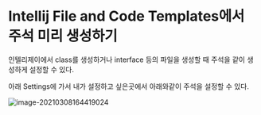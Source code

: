 # Intellij File and Code Templates에서 주석 미리 생성하기



인텔리제이에서 class를 생성하거나 interface 등의 파일을 생성할 때 주석을 같이 생성하게 설정할 수 있다.

아래 Settings에 가서 내가 설정하고 싶은곳에서 아래와같이 주석을 설정할 수 있다.

![image-20210308164419024](C:\Users\oliver\AppData\Roaming\Typora\typora-user-images\image-20210308164419024.png)